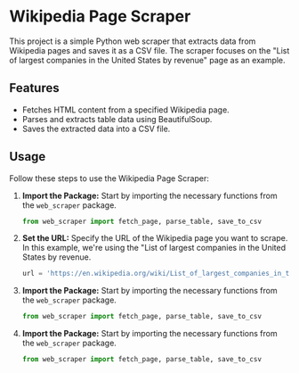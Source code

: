 # Wikipedia Page Scraper

This project is a simple Python web scraper that extracts data from Wikipedia pages and saves it as a CSV file. The scraper focuses on the "List of largest companies in the United States by revenue" page as an example.

## Features

- Fetches HTML content from a specified Wikipedia page.
- Parses and extracts table data using BeautifulSoup.
- Saves the extracted data into a CSV file.


## Usage

Follow these steps to use the Wikipedia Page Scraper:

1. **Import the Package:**
   Start by importing the necessary functions from the `web_scraper` package.

   ```python
   from web_scraper import fetch_page, parse_table, save_to_csv
   
2. **Set the URL:**
   Specify the URL of the Wikipedia page you want to scrape. In this example, we're using the "List of largest companies in     the United States by revenue.

   ```python
   url = 'https://en.wikipedia.org/wiki/List_of_largest_companies_in_the_United_States_by_revenue'
   
3. **Import the Package:**
   Start by importing the necessary functions from the `web_scraper` package.

   ```python
   from web_scraper import fetch_page, parse_table, save_to_csv
   
4. **Import the Package:**
   Start by importing the necessary functions from the `web_scraper` package.

   ```python
   from web_scraper import fetch_page, parse_table, save_to_csv

